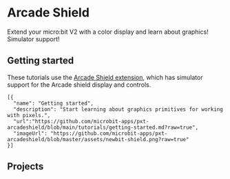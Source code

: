# Arcade Shield

Extend your micro:bit V2 with a color display and learn about graphics! Simulator support!

## Getting started

These tutorials use the [Arcade Shield extension](https://github.com/microbit-apps/pxt-arcadeshield),
which has simulator support for the Arcade shield display and controls.

```codecard
[{
  "name": "Getting started",
  "description": "Start learning about graphics primitives for working with pixels.",
  "url":"https://github.com/microbit-apps/pxt-arcadeshield/blob/main/tutorials/getting-started.md?raw=true",
  "imageUrl": "https://github.com/microbit-apps/pxt-arcadeshield/blob/master/assets/newbit-shield.png?raw=true"
}]
```

## Projects
